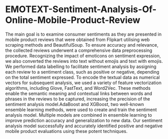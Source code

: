 # EMOTEXT-Sentiment-Analysis-Of-Online-Mobile-Product-Review


The main goal is to examine consumer sentiments as they are presented in mobile product reviews that were obtained from Flipkart utilising web scraping methods and BeautifulSoup. To ensure accuracy and relevance, the collected reviews underwent a comprehensive data preprocessing procedure. Recognizing the impact of emoticons on sentiment expression, we also converted the reviews into text without emojis and text with emojis.
We performed data labelling to facilitate sentiment analysis by assigning each review to a sentiment class, such as positive or negative, depending on the total sentiment expressed. To encode the textual data as numerical vectors for subsequent analysis, we used a variety of feature vectorization algorithms, including Glove, FastText, and Word2Vec. These methods enable the semantic meaning and contextual links between words and phrases in the reviews to be captured, increasing the precision of the sentiment analysis model.AdaBoost and XGBoost, two well-known ensemble learning methods, were used to create and train the sentiment analysis model. Multiple models are combined in ensemble learning to improve prediction accuracy and generalization to new data. Our sentiment analysis model successfully and accurately identified positive and negative mobile product evaluations using these potent techniques.

